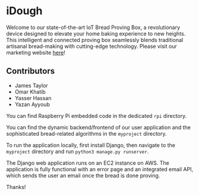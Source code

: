 # iDough

Welcome to our state-of-the-art IoT Bread Proving Box, a revolutionary device designed to elevate your home baking experience to new heights. This intelligent and connected proving box seamlessly blends traditional artisanal bread-making with cutting-edge technology. Please visit our marketing website <a href="https://ya9218.wixsite.com/idough" target="_blank">here</a>!

## Contributors

- James Taylor
- Omar Khatib
- Yasser Hassan
- Yazan Ayyoub

You can find Raspberry Pi embedded code in the dedicated `rpi` directory.

You can find the dynamic backend/frontend of our user application and the sophisticated bread-related algorithms in the `myproject` directory.

To run the application locally, first install Django, then navigate to the `myproject` directory and run `python3 manage.py runserver`.

The Django web application runs on an EC2 instance on AWS. The application is fully functional with an error page and an integrated email API, which sends the user an email once the bread is done proving.

Thanks!

